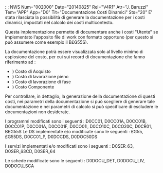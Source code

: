  :  : NWS Num="002000" Date="20140825" Rel="V4R1" Atr="J. Baruzzi" Tem="APP" App="D0" Tit="Documentazione Costi Dinamici" Sts="20"
E' stata rilasciata la possibilità di generare la documentazione per i costi dinamici, impostati nel
calcolo dei costi multicontesto.

Questa implementazione permette di documentare anche i costi "Utente" se implementato l'apposito file di work con formato opportuno (per questo si può assumere come esempio il B£G55S).

La documentazione potrà essere visualizzata solo al livello minimo di esplosione del costo, per cui
sui record di documentazione che fanno riferimento ad : 
- ) Costo di Acquisto
- ) Costo di lavorazione pieno
- ) Costo di lavorazione di fase
- ) Costo Componente

Per controllare, in dettaglio, la generazione della documentazione di questi costi, nei parametri della documentazione si può scegliere di generare tale documentazione e nei parametri di calcolo si può specificare di escludere le documentazioni non desiderate.

I programmi modificati sono i seguenti : 
D0CC01, D0CC01A, D0CC01B, D0CC01P, D0CO01A, D0CO01F, D0CO01I, D0CO10C, D0CO20C, D0CR01, B£G55S 
Le DS implementate e/o modificate sono le seguenti : 
£G55, £G55DS, D0CC01_P, D0DOCDS, D0DOC50DS

I servizi implementati e/o modificati sono i seguenti : 
D0SER_63, D0SER_63CD, D0SER_64

Le schede modificate sono le seguenti : 
D0DOCU_DET, D0DOCU_LIV, D0DOCU_SCA
